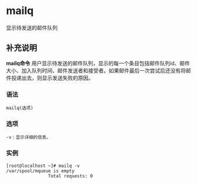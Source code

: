 mailq
===

显示待发送的邮件队列

## 补充说明

**mailq命令** 用户显示待发送的邮件队列，显示的每一个条目包括邮件队列id、邮件大小、加入队列时间、邮件发送者和接受者。如果邮件最后一次尝试后还没有将邮件投递出去，则显示发送失败的原因。

### 语法  

```shell
mailq(选项)
```

### 选项  

```shell
-v：显示详细的信息。
```

### 实例  

```shell
[root@localhost ~]# mailq -v
/var/spool/mqueue is empty
                Total requests: 0
```


<!-- Linux命令行搜索引擎：https://jaywcjlove.github.io/linux-command/ -->